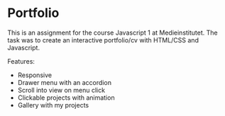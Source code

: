 # Portfolio

This is an assignment for the course Javascript 1 at Medieinstitutet.
The task was to create an interactive portfolio/cv with HTML/CSS and Javascript.

Features:
* Responsive
* Drawer menu with an accordion
* Scroll into view on menu click
* Clickable projects with animation
* Gallery with my projects
